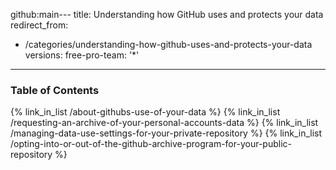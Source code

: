 github:main---
title: Understanding how GitHub uses and protects your data
redirect_from:
  - /categories/understanding-how-github-uses-and-protects-your-data
versions:
  free-pro-team: '*'
---


### Table of Contents

{% link_in_list /about-githubs-use-of-your-data %}
{% link_in_list /requesting-an-archive-of-your-personal-accounts-data %}
{% link_in_list /managing-data-use-settings-for-your-private-repository %}
{% link_in_list /opting-into-or-out-of-the-github-archive-program-for-your-public-repository %}
